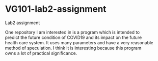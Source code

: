 # VG101-lab2-assignment
Lab2 assignment

One repository I am interested in is a program which is intended to  
predict the future condition of COVID19 and its impact on the future  
health care system. It uses many parameters and have a very reasonable  
method of speculation. I think it is interesting because this program  
owns a lot of practical significance.
